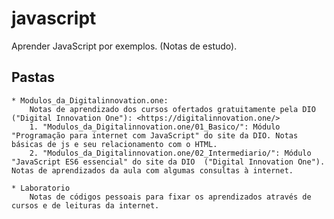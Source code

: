 # javascript
Aprender JavaScript por exemplos. (Notas de estudo).

## Pastas
	* Modulos_da_Digitalinnovation.one:
		Notas de aprendizado dos cursos ofertados gratuitamente pela DIO ("Digital Innovation One"): <https://digitalinnovation.one/>
		1. "Modulos_da_Digitalinnovation.one/01_Basico/": Módulo "Programação para internet com JavaScript" do site da DIO. Notas básicas de js e seu relacionamento com o HTML.
		2. "Modulos_da_Digitalinnovation.one/02_Intermediario/": Módulo "JavaScript ES6 essencial" do site da DIO  ("Digital Innovation One").  Notas de aprendizados da aula com algumas consultas à internet.
		
	* Laboratorio
		Notas de códigos pessoais para fixar os aprendizados através de cursos e de leituras da internet.
